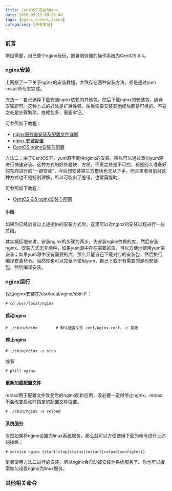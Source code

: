 ```yaml
---
title: CentOS下安装Nginx
date: 2016-05-23 09:29:40
tags: [nginx,centos,linux]
categories: [开发笔记]
---
```

### 前言

项目需要，自己整个nginx玩玩，部署服务器的操作系统为CentOS 6.5。

### nginx安装

上网搜了一下关于nginx的安装教程，大致存在两种安装方法，都是通过yum install命令来完成。

方法一：自己选择下载安装nginx依赖的其他包，然后下载nginx的安装包，编译安装即可。这种方式的好处是扩展性强，往后需要安装其他模块都是可控的。不妥之处是步骤繁琐，依赖包多，需要牢记。

可参照如下教程：

- [nginx服务器安装及配置文件详解](http://seanlook.com/2015/05/17/nginx-install-and-config/)
- [nginx 安装配置](http://www.runoob.com/linux/nginx-install-setup.html)
- [CentOS nginx安装与配置](http://www.jianshu.com/p/d5114a2a2052)

方法二：由于CentOS下，yum源不提供nginx的安装，所以可以通过添加yum源进行快速安装。这种方式的好处是快，方便。不妥之处是不可控，都是别人准备好的东西进行的“一键安装”，今后想安装第三方模块也无从下手。而且笔者目前对这种方式也不是特别理解，所以可能出了差错，也爱莫能助。

可参照如下教程：

- [CentOS 6.5 nginx安装与配置](https://gist.github.com/ifels/c8cfdfe249e27ffa9ba1)

#### 小结

如果你已经浏览过上述提供的安装方式后，这里可以对nginx的安装过程进行一些总结。

其实概括地来讲，安装nginx的步骤为两步，先安装nginx依赖的库，然后安装nginx。安装方式无非两种，如果yum源中存在需要的库，可以方便地使用yum来安装；如果yum源中没有需要的库，那么只能自己下载对应的安装包，然后执行编译安装命令。当然你也可以完全不使用yum，自己下载所有需要的源码安装包，然后编译安装。

### nginx运行

假设nginx安装在/usr/local/nginx/sbin下：

``` Shell
# cd /usr/local/nginx
```

#### 启动nginx

``` Shell
# ./sbin/nginx        # 默认配置文件 conf/nginx.conf，-c 指定
```

#### 停止nginx

``` Shell
# ./sbin/nginx -s stop
```

或者

``` Shell
# pkill nginx
```

#### 重新加载配置文件

reload用于配置文件改变后的nginx刷新应用，没必要一定得停止nginx。reload不会改变启动时指定的配置文件位置。

``` Shell
# ./sbin/nginx -s reload
```

#### 系统服务

当然如果将nginx设置为linux系统服务，那么就可以方便使用下面的命令进行上述的操纵：

``` Shell
# service nginx {start|stop|status|restart|reload|configtest}
```

笔者使用方法二进行的安装，所以nginx会自动被安装为系统服务了。你也可以搜索如何设置nginx为linux服务。

### 其他相关命令
